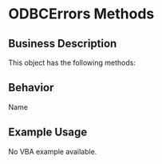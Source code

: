 # ODBCErrors Methods

## Business Description
This object has the following methods:

## Behavior
Name

## Example Usage
No VBA example available.